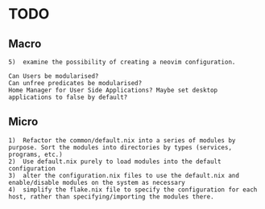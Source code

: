 # TODO

## Macro

    5)  examine the possibility of creating a neovim configuration. 
    
    Can Users be modularised?
    Can unfree predicates be modularised?
    Home Manager for User Side Applications? Maybe set desktop applications to false by default?

## Micro

    1)  Refactor the common/default.nix into a series of modules by purpose. Sort the modules into directories by types (services, programs, etc.)
    2)  Use default.nix purely to load modules into the default configuration
    3)  alter the configuration.nix files to use the default.nix and enable/disable modules on the system as necessary
    4)  simplify the flake.nix file to specify the configuration for each host, rather than specifying/importing the modules there.

    
    
